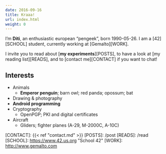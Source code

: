 ```yaml
---
date: 2016-09-16
title: Kraaa!
url: index.html
weight: 0
---
```


I’m **Diti**, an enthusiastic european “pengeek”, born 1990-05-26.
I am a [42][SCHOOL] student, currently working at [Gemalto][WORK].

<!-- On the internet, nobody knows I’m a penguin. -->

I invite you to read about [**my experiments**][POSTS],
to have a look at [my reading list][READS],
and to [contact me][CONTACT] if you want to chat!

Interests
---------

* Animals
  * **Emperor penguin**; barn owl; red panda; opossum; bat
* Drawing & photography
* **Android programming**
* Cryptography
  * OpenPGP; PKI and digital certificates
* Aircraft
  * Gliders; fighter planes (A-29, M-2000C, A-10C)


[CONTACT]: {{< ref "contact.md" >}}
[POSTS]: /post
[READS]: /read
[SCHOOL]: https://www.42.us.org "School 42"
[WORK]: http://www.gemalto.com

